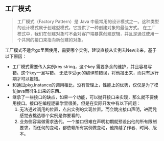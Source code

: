 ## 工厂模式
> 工厂模式（Factory Pattern）是 Java 中最常用的设计模式之一。这种类型的设计模式属于创建型模式，它提供了一种创建对象的最佳方式。
  在工厂模式中，我们在创建对象时不会对客户端暴露创建逻辑，并且是通过使用一个共同的接口来指向新创建的对象。
  
工厂模式不适合go里面使用，需要哪个实例，建议直接从实例去New出来，基于以下原因：
 
 - 工厂模式需要传入实例key string，这个key 需要多余的维护，并且容易写错。这个key一旦写错。
 无法享受go的编译前错误，将他报出来，而只有运行期才可以报错。
 - 和通过pkg.Instance的调用相比，没有管理上，性能上的优势，仅仅是为了模仿java而衍生出来的东西。
 - 继承了一些接口的缺点，如果一个功能，可以抛开接口来实现，那么就不要使用接口。接口在编程逻辑学里很美，但是在实际开发中有以下问题：
    1. 无法通过调用的位置，点出实例的实现位置。而会跳出接口声明，进而凭感觉去挑选哪个实例是你要看的。
    2. 业务侧容易做需求迭代。一个接口很难在声明初期就预设出他的所有限制要求，而任何的变动，都依赖所有实例做变动，他跨越了作者、时间、版本。
    